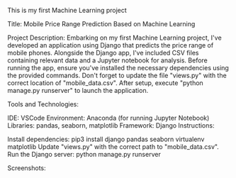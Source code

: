 This is my first Machine Learning project

Title:
Mobile Price Range Prediction Based on Machine Learning

Project Description:
Embarking on my first Machine Learning project, I've developed an application using Django that predicts the price range of mobile phones. Alongside the Django app, I've included CSV files containing relevant data and a Jupyter notebook for analysis. Before running the app, ensure you've installed the necessary dependencies using the provided commands. Don't forget to update the file "views.py" with the correct location of "mobile_data.csv". After setup, execute "python manage.py runserver" to launch the application.

Tools and Technologies:

IDE: VSCode
Environment: Anaconda (for running Jupyter Notebook)
Libraries: pandas, seaborn, matplotlib
Framework: Django
Instructions:

Install dependencies: pip3 install django pandas seaborn virtualenv matplotlib
Update "views.py" with the correct path to "mobile_data.csv".
Run the Django server: python manage.py runserver

Screenshots:

